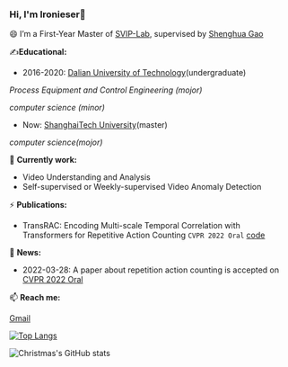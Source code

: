 ### Hi, I'm **Ironieser**👋

<!--
**Ironieser/Ironieser** is a ✨ _special_ ✨ repository because its `README.md` (this file) appears on your GitHub profile.

Here are some ideas to get you started:

- 🔭 I’m currently working on ...
- 🌱 I’m currently learning ...
- 👯 I’m looking to collaborate on ...
- 🤔 I’m looking for help with ...
- 💬 Ask me about ...
- 📫 How to reach me: ...
- 😄 Pronouns: ...
- ⚡ Fun fact: ...
-->

😄 I’m a First-Year Master of [SVIP-Lab](https://svip-lab.github.io/team.html), supervised by [Shenghua Gao](https://scholar.google.com/citations?hl=zh-CN&user=fe-1v0MAAAAJ)


✍**Educational:**
* 2016-2020: [Dalian University of Technology](https://www.dlut.edu.cn)(undergraduate)

*Process Equipment and Control Engineering (mojor)*

*computer science (minor)*

* Now: [ShanghaiTech University](https://www.shanghaitech.edu.cn/)(master)

*computer science(mojor)*


🔭 **Currently work:**
 * Video Understanding and Analysis
 * Self-supervised or Weekly-supervised Video Anomaly Detection  

⚡ **Publications:**
 * TransRAC: Encoding Multi-scale Temporal Correlation with Transformers for Repetitive Action Counting `CVPR 2022 Oral` [code](https://github.com/SvipRepetitionCounting/TransRAC)

💬 **News:**
- 2022-03-28: A paper about repetition action counting is accepted on [CVPR 2022 Oral](https://cvpr2022.thecvf.com/)

📫 **Reach me:**

[Gmail](ironieser@gmail.com)

[![Top Langs](https://github-readme-stats.vercel.app/api/top-langs/?username=Christmas&layout=compact)](https://github.com/Christmas/github-readme-stats)

![Christmas's GitHub stats](https://github-readme-stats.vercel.app/api?username=Christmas&show_icons=true&theme=tokyonight)

